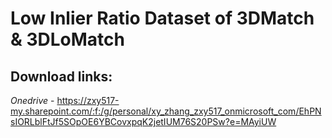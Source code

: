 # Low Inlier Ratio Dataset of 3DMatch & 3DLoMatch

## Download links:  

*Onedrive* - https://zxy517-my.sharepoint.com/:f:/g/personal/xy_zhang_zxy517_onmicrosoft_com/EhPNsIORLblFtJf5SOpOE6YBCovxpqK2jetIUM76S20PSw?e=MAyiUW

